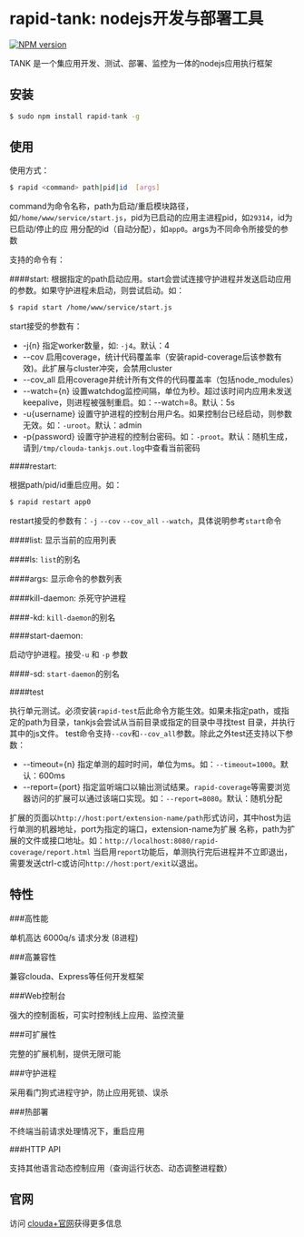 rapid-tank: nodejs开发与部署工具
===

[![NPM version](https://badge.fury.io/js/rapid-tank.svg)](http://badge.fury.io/js/rapid-tank)

TANK 是一个集应用开发、测试、部署、监控为一体的nodejs应用执行框架

安装
---

```sh
$ sudo npm install rapid-tank -g
```

使用
---

使用方式：

```sh
$ rapid <command> path|pid|id  [args]
```

command为命令名称，path为启动/重启模块路径，如`/home/www/service/start.js`，pid为已启动的应用主进程pid，如`29314`，id为已启动/停止的应
用分配的id（自动分配），如`app0`。args为不同命令所接受的参数

支持的命令有：

####start:
根据指定的path启动应用。start会尝试连接守护进程并发送启动应用的参数。如果守护进程未启动，则尝试启动。如：
```sh
$ rapid start /home/www/service/start.js
```
start接受的参数有：
  - -j{n} 指定worker数量，如: `-j4`。默认：4
  - --cov 启用coverage，统计代码覆盖率（安装rapid-coverage后该参数有效)。此扩展与cluster冲突，会禁用cluster
  - --cov_all 启用coverage并统计所有文件的代码覆盖率（包括node_modules）
  - --watch={n} 设置watchdog监控间隔，单位为秒。超过该时间内应用未发送keepalive，则进程被强制重启。如：--watch=8。默认：5s
  - -u{username} 设置守护进程的控制台用户名。如果控制台已经启动，则参数无效。如：`-uroot`。默认：admin
  - -p{password} 设置守护进程的控制台密码。如：`-proot`。默认：随机生成，请到`/tmp/clouda-tankjs.out.log`中查看当前密码

####restart:
  
根据path/pid/id重启应用。如：
```sh
$ rapid restart app0
```
restart接受的参数有：`-j` `--cov` `--cov_all` `--watch`，具体说明参考`start`命令

####list: 显示当前的应用列表

####ls: `list`的别名

####args: 显示命令的参数列表

####kill-daemon: 杀死守护进程

####-kd: `kill-daemon`的别名

####start-daemon: 

启动守护进程。接受`-u` 和 `-p` 参数

####-sd: `start-daemon`的别名

####test

执行单元测试。必须安装`rapid-test`后此命令方能生效。如果未指定path，或指定的path为目录，tankjs会尝试从当前目录或指定的目录中寻找test
目录，并执行其中的js文件。
test命令支持`--cov`和`--cov_all`参数。除此之外test还支持以下参数：

  - --timeout={n} 指定单测的超时时间，单位为ms。如：`--timeout=1000`。默认：600ms
  - --report={port} 指定监听端口以输出测试结果。`rapid-coverage`等需要浏览器访问的扩展可以通过该端口实现。如：`--report=8080`。默认：随机分配

扩展的页面以`http://host:port/extension-name/path`形式访问，其中host为运行单测的机器地址，port为指定的端口，extension-name为扩展
名称，path为扩展的文件或接口地址。如：`http://localhost:8080/rapid-coverage/report.html`
当启用`report`功能后，单测执行完后进程并不立即退出，需要发送ctrl-c或访问`http://host:port/exit`以退出。

  
特性
---

###高性能

单机高达 6000q/s 请求分发 (8进程)

###高兼容性

兼容clouda、Express等任何开发框架

###Web控制台

强大的控制面板，可实时控制线上应用、监控流量


###可扩展性

完整的扩展机制，提供无限可能

###守护进程

采用看门狗式进程守护，防止应用死锁、误杀

###热部署

不终端当前请求处理情况下，重启应用

###HTTP API

支持其他语言动态控制应用（查询运行状态、动态调整进程数）

官网
---

访问 [clouda+官网](http://cloudaplus.duapp.com/)获得更多信息
